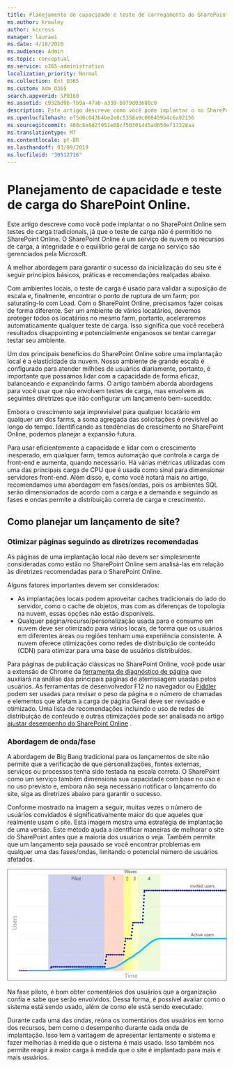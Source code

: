 ```yaml
---
title: Planejamento de capacidade e teste de carregamento do SharePoint Online
ms.author: krowley
author: kccross
manager: laurawi
ms.date: 4/18/2016
ms.audience: Admin
ms.topic: conceptual
ms.service: o365-administration
localization_priority: Normal
ms.collection: Ent_O365
ms.custom: Adm_O365
search.appverid: SPO160
ms.assetid: c932bd9b-fb9a-47ab-a330-6979d03688c0
description: Este artigo descreve como você pode implantar o no SharePoint Online sem executar testes de carga tradicionais, pois ele não é permitido.
ms.openlocfilehash: ef5d6c043b4be2e8c5358a9c060459b4c6a92156
ms.sourcegitcommit: 468c8e8d2f951e08cf50301445ad650ef17328aa
ms.translationtype: MT
ms.contentlocale: pt-BR
ms.lasthandoff: 03/09/2019
ms.locfileid: "30512716"
---
```

# <a name="capacity-planning-and-load-testing-sharepoint-online"></a>Planejamento de capacidade e teste de carga do SharePoint Online.

Este artigo descreve como você pode implantar o no SharePoint Online sem testes de carga tradicionais, já que o teste de carga não é permitido no SharePoint Online. O SharePoint Online é um serviço de nuvem os recursos de carga, a integridade e o equilíbrio geral de carga no serviço são gerenciados pela Microsoft.
  
A melhor abordagem para garantir o sucesso da inicialização do seu site é seguir princípios básicos, práticas e recomendações realçadas abaixo.
  
Com ambientes locais, o teste de carga é usado para validar a suposição de escala e, finalmente, encontrar o ponto de ruptura de um farm; por saturating-lo com Load. Com o SharePoint Online, precisamos fazer coisas de forma diferente. Ser um ambiente de vários locatários, devemos proteger todos os locatários no mesmo farm, portanto, aceleraremos automaticamente qualquer teste de carga. Isso significa que você receberá resultados disappointing e potencialmente enganosos se tentar carregar testar seu ambiente.
  
Um dos principais benefícios do SharePoint Online sobre uma implantação local é a elasticidade da nuvem. Nosso ambiente de grande escala é configurado para atender milhões de usuários diariamente, portanto, é importante que possamos lidar com a capacidade de forma eficaz, balanceando e expandindo farms. O artigo também aborda abordagens para você usar que não envolvem testes de carga, mas envolvem as seguintes diretrizes que irão configurar um lançamento bem-sucedido. 
  
Embora o crescimento seja imprevisível para qualquer locatário em qualquer um dos farms, a soma agregada das solicitações é previsível ao longo do tempo. Identificando as tendências de crescimento no SharePoint Online, podemos planejar a expansão futura.
  
Para usar eficientemente a capacidade e lidar com o crescimento inesperado, em qualquer farm, temos automação que controla a carga de front-end e aumenta, quando necessário. Há várias métricas utilizadas com uma das principais carga de CPU que é usada como sinal para dimensionar servidores front-end. Além disso, e, como você notará mais no artigo, recomendamos uma abordagem em fases/ondas, pois os ambientes SQL serão dimensionados de acordo com a carga e a demanda e seguindo as fases e ondas permite a distribuição correta de carga e crescimento. 
  
## <a name="how-do-i-plan-for-a-site-launch"></a>Como planejar um lançamento de site?

### <a name="optimize-pages-by-following-recommended-guidelines"></a>Otimizar páginas seguindo as diretrizes recomendadas
As páginas de uma implantação local não devem ser simplesmente consideradas como estão no SharePoint Online sem analisá-las em relação às diretrizes recomendadas para o SharePoint Online.

Alguns fatores importantes devem ser considerados:
- As implantações locais podem aproveitar caches tradicionais do lado do servidor, como o cache de objetos, mas com as diferenças de topologia na nuvem, essas opções não estão disponíveis.
- Qualquer página/recurso/personalização usada para o consumo em nuvem deve ser otimizado para vários locais, de forma que os usuários em diferentes áreas ou regiões tenham uma experiência consistente. A nuvem oferece otimizações como redes de distribuição de conteúdo (CDN) para otimizar para uma base de usuários distribuídos.

Para páginas de publicação clássicas no SharePoint Online, você pode usar a extensão de Chrome da [ferramenta de diagnóstico de página](https://aka.ms/perftool) que auxiliará na análise das principais páginas de aterrissagem usadas pelos usuários.
As ferramentas de desenvolvedor F12 no navegador ou [Fiddler](https://www.telerik.com/download/fiddler) podem ser usadas para revisar o peso da página e o número de chamadas e elementos que afetam a carga de página Geral deve ser revisado e otimizado. Uma lista de recomendações incluindo o uso de redes de distribuição de conteúdo e outras otimizações pode ser analisada no artigo [ajustar desempenho do SharePoint Online](https://aka.ms/spoperformance) .

### <a name="wave--phase-approach"></a>Abordagem de onda/fase
A abordagem de Big Bang tradicional para os lançamentos de site não permite que a verificação de que personalizações, fontes externas, serviços ou processos tenha sido testada na escala correta. O SharePoint como um serviço também dimensiona sua capacidade com base no uso e no uso previsto e, embora não seja necessário notificar o lançamento do site, siga as diretrizes abaixo para garantir o sucesso.
  
Conforme mostrado na imagem a seguir, muitas vezes o número de usuários convidados é significativamente maior do que aqueles que realmente usam o site. Esta imagem mostra uma estratégia de implantação de uma versão. Este método ajuda a identificar maneiras de melhorar o site do SharePoint antes que a maioria dos usuários o veja. Também permite que um lançamento seja pausado se você encontrar problemas em qualquer uma das fases/ondas, limitando o potencial número de usuários afetados.
  
![Gráfico mostrando usuários convidados e ativos](media/0bc14a20-9420-4986-b9b9-fbcd2c6e0fb9.png)
  
Na fase piloto, é bom obter comentários dos usuários que a organização confia e sabe que serão envolvidos. Dessa forma, é possível avaliar como o sistema está sendo usado, além de como ele está sendo executado.
  
Durante cada uma das ondas, reúna os comentários dos usuários em torno dos recursos, bem como o desempenho durante cada onda de implantação. Isso tem a vantagem de apresentar lentamente o sistema e fazer melhorias à medida que o sistema é mais usado. Isso também nos permite reagir à maior carga à medida que o site é implantado para mais e mais usuários.
